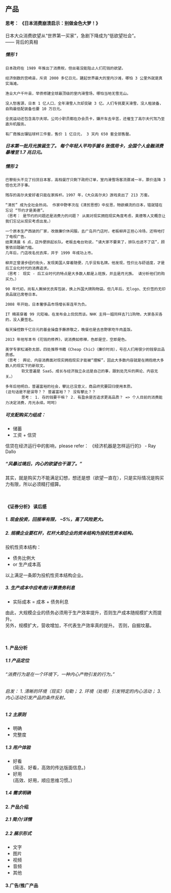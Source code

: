 ## 产品

#### 思考： 《日本消费崩溃启示：别做金色大梦！》
日本大众消费欲望从“世界第一买家”，急剧下降成为“低欲望社会”。 <br>
—— 背后的真相

##### 情形 1
```
日本政府在 1989 年推出了消费税，但丝毫没能阻止人们花钱的欲望。

经济倒数的宫崎县，斥资 2000 多亿日元，建起世界最大的室内沙滩，哪怕 3 公里外就是真实海滩。

渔业大户千叶县，举债修建全球最顶级的室内滑雪场，哪怕当地无雪无山。

没人愁客源，日本 1 亿人口，全年滑雪人次却突破 3 亿。人们专挑夏天滑雪，没人租装备，自购最低配装备也要 10 万日元。

全民运动还包含高尔夫球。公司小职员都在办会员卡，嫌开车去辛苦，还催生了高尔夫代驾乃至直升机服务。

有厂商推出镶钻球杆三件套，售价 1 亿日元， 3 天内 650 套全部售罄。
```

##### 日本第一批月光族诞生了。 每个年轻人平均手握 6 张信用卡，全国个人金融消费暴增至 1.7 兆日元。

##### 情形 2
```
巴黎街头不见了扫货日本客，高档餐厅只剩下政府订单，室内滑雪场客流骤减一半，票价连降 3 倍也无济于事。

残存的高尔夫爱好者只能在家挥杆。1997 年，《大众高尔夫》游戏卖出了 213 万套。

“清贫” 成为全社会热词。 作家中野孝次在《清贫思想》中反思，物欲横流的日本，错就错在忘记 “节约才是美德”。
（思考： 是节约的问题还是消费力的问题？ 从面对现实拥抱现实角度考虑，美德等人文概念让我们忘记从现实考虑出发。）

一个原本生产西装的厂家，改做廉价休闲服。去广岛开门店时，老板柳井正担心冷场，还特地打了电视广告。
结果清晨 6 点，店外便排起长队。老板去电台劝说，“请大家不要来了，排队也进不了店”，顾客依旧踏破门槛。
几年后，门店改名优衣库，并于 1999 年成功上市。

柳井正曾漫步纽约街头，发现美国人穿着随便，几乎没有名牌。他发现，性价比与舒适度，才是后工业化时代的消费追求。
（思考： 现实 - 后工业时代的特点是大多数人都是上班族，并且是月光族。 请分析他们的购买力。）

90 年代初，尚有人撕掉优衣库包装，换上外国大牌购物袋。但几年后，无logo、无价签的无印良品就已席卷日本。

2008 年开始，日本奢侈品市场增长率连年为负。

IT 精英穿着 99 元短袖，在发布会上侃侃而谈。NHK 主持一姐同样去711购物，大家各买各的，没人要签名。

每天操控数千亿日元的基金操盘手藤原敬之，晚餐也是去吉野家吃牛肉盖饭。

2013 年他写本书《花钱的修养》，说消费如修禅，色即是空，空即是色。

美学专家松浦弥太郎，四处推荐书籍《Cheap Chic》（廉价时尚），号召人们用很少的钱穿出品质感。
（思考： 舆论、内容消费面对现实拥抱现实才能被“理解”，因此大多数内容就是在拥抱绝大多数人的现实下的新软文。
       软文普遍是 SaaS，成长与经济独立永远是自己的事，跟到处充斥的舆论、内容无关。）

多年后他明白，普遍富裕的社会，攀比已没意义，商品终究要回归使用本质。
(这句话是不是误导？？ 普遍富裕？？ 没有攀比？？
       思考： 1. 存的钱要干嘛？ 2. 有盈余是否追求更高品质？ => 个人目前的消费能力决定消费，月光永续。呵呵)
```

##### 可支配购买力组成：
* 储蓄
* 工资 + 信贷

信贷在经济运行中的影响，please refer： 《经济机器是怎样运行的》 - Ray Dallo

##### “风暴过境后，内心的欲望也干涸了。”
其实，就是购买力不能满足幻想，想还是想（欲望一直在），只是实际情况是购买力有限，所以必须精打细算。

<br>

#### 《证券分析》 读后感

##### 1. 现金投资，回报率有限， ~5%，高了风险更大。
##### 2. 规模企业要杠杆，杠杆大即企业的资本结构为投机性资本结构。

投机性资本结构：
* 债务比例大
* or 生产成本高

以上满足一条即为投机性资本结构企业。

##### 3. 生产成本中应考虑/计算债务利息
* 实际成本 = 成本 + 债务利息

由此，大规模企业的债务必须用于生产效率提升，否则生产成本随规模扩大而提升。 <br>
另外，规模扩大，营收增加，不代表生产效率真的提升。 否则，自掘坟墓。

<br>

#### 1. 产品分析

##### 1.1 产品定位

###### “消费行为是在一个环境下，一种内心产物引发的行为。”
###### 启发： 1. 清晰的环境（现实）勾勒； 2. 环境（处境）引发特定的内心活动； 3. 内心活动引发产品的条件反射。

##### 1.2 主原则
* 明确
* 完整度

##### 1.3 用户体验
* 好看 <br>
(简洁、好看，高效的传达版面信息。)
* 好用 <br>
(高效、好用，顺应思维习惯。)

##### 1.4 需求明确


#### 2. 产品介绍

##### 2.1 简介/详情

##### 2.2 展示形式
* 文字
* 图片
* 视频
* 音频
* 其他


#### 3.广告/推广产品
